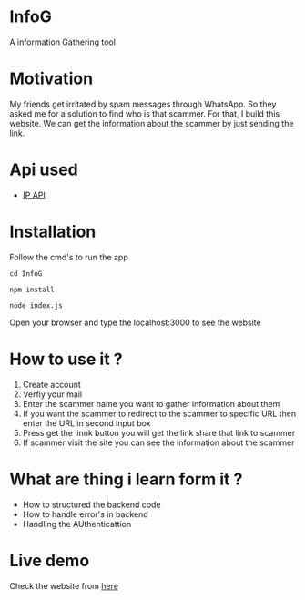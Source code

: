 # InfoG
A information Gathering tool

# Motivation
   <p>
  My friends get irritated by spam messages through WhatsApp. So they asked me for a solution to find who is that scammer. For that, I build this website. We can get the information about the scammer by just sending the link.
  </p>
  
# Api used 
<ul>
  <li> <a href="https://ipapi.co/json">IP API</a> </li>
 </ul>
    
# Installation 
 <p> Follow the cmd's to run the app </p>
<prev>

    cd InfoG
</prev>
<prev>
   
    npm install 
</prev>
<prev>
   
    node index.js
</prev>
 <p>Open your browser and type the localhost:3000 to see the website</p>

# How to use  it ?
   <ol> 
    <li>Create account </li>
    <li>Verfiy your mail </li>
    <li>Enter the scammer name you want to gather information about them </li>
    <li>If you want the scammer to redirect to the scammer to specific URL then enter the URL in second input box </li>
    <li>Press get the linnk button you will get the link share that link to scammer </li>
    <li>If scammer visit the site you can see the information about the scammer</li>
  </ol> 
 
# What are thing i learn form it ?
  <ul>
  <li>How to structured the backend code </li>
  <li>How to handle error's in backend </li>
  <li>Handling the AUthenticattion</li>
 </ul>
 
 # Live demo 
   <p>Check the website from <a href="https://infogg.herokuapp.com/"> here </a> </p>
    
